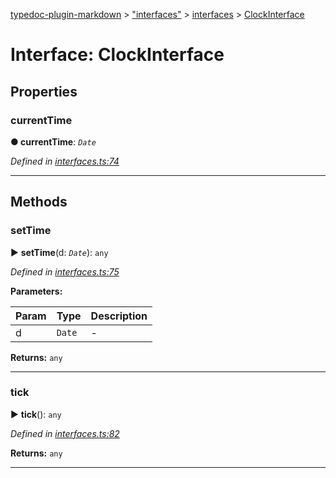 [typedoc-plugin-markdown](../README.md) > ["interfaces"](../modules/_interfaces_.md) > [interfaces](../modules/_interfaces_.interfaces.md) > [ClockInterface](../interfaces/_interfaces_.interfaces.clockinterface.md)



# Interface: ClockInterface


## Properties
<a id="currenttime"></a>

###  currentTime

**●  currentTime**:  *`Date`* 

*Defined in [interfaces.ts:74](https://github.com/tgreyuk/typedoc-plugin-markdown/blob/master/tests/src/interfaces.ts#L74)*





___


## Methods
<a id="settime"></a>

###  setTime

► **setTime**(d: *`Date`*): `any`




*Defined in [interfaces.ts:75](https://github.com/tgreyuk/typedoc-plugin-markdown/blob/master/tests/src/interfaces.ts#L75)*



**Parameters:**

| Param | Type | Description |
| ------ | ------ | ------ |
| d | `Date`   |  - |





**Returns:** `any`





___

<a id="tick"></a>

###  tick

► **tick**(): `any`




*Defined in [interfaces.ts:82](https://github.com/tgreyuk/typedoc-plugin-markdown/blob/master/tests/src/interfaces.ts#L82)*





**Returns:** `any`





___


